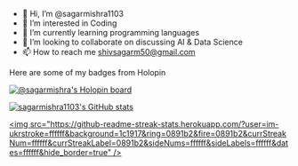 - 👋 Hi, I’m @sagarmishra1103
- 👀 I’m interested in Coding 
- 🌱 I’m currently learning programming languages 
- 💞️ I’m looking to collaborate on discussing AI & Data Science
- 📫 How to reach me shivsagarm50@gmail.com

<!---
sagarmishra1103/sagarmishra1103 is a ✨ special ✨ repository because its `README.md` (this file) appears on your GitHub profile.
You can click the Preview link to take a look at your changes.
--->
Here are some of my badges from Holopin

[![@sagarmishra's Holopin board](https://holopin.me/sagarmishra)](https://holopin.io/@sagarmishra)


<a href="https://github.com/sagarmishra1103"><img src="https://github-readme-stats.vercel.app/api?username=im-ukr&show_icons=true&hide=&count_private=true&title_color=0891b2&text_color=ffffff&icon_color=0891b2&bg_color=1c1917&hide_border=true&show_icons=true" alt="sagarmishra1103's GitHub stats" /></a>

<a href="https://github.com/sagarmishra1103"><img src="https://github-readme-streak-stats.herokuapp.com/?user=im-ukrstroke=ffffff&background=1c1917&ring=0891b2&fire=0891b2&currStreakNum=ffffff&currStreakLabel=0891b2&sideNums=ffffff&sideLabels=ffffff&dates=ffffff&hide_border=true" /></a>
